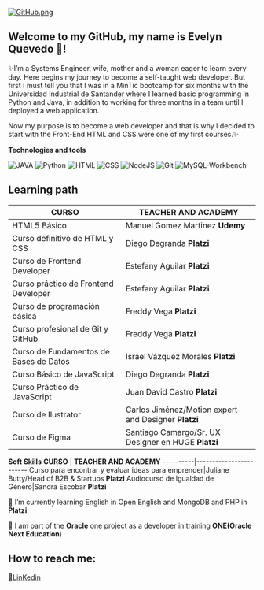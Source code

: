 [![GitHub.png](https://i.postimg.cc/x831w8x7/GitHub.png)](https://postimg.cc/V05wMfcB)
## Welcome to my GitHub, my name is Evelyn Quevedo 👋!



<!--
**EvelynDevia29/EvelynDevia29** is a ✨ _special_ ✨ repository because its `README.md` (this file) appears on your GitHub profile.

Here are some ideas to get you started:

- 🔭 I’m currently working on ...
- 🌱 I’m currently learning ...
- 👯 I’m looking to collaborate on ...
- 🤔 I’m looking for help with ...
- 💬 Ask me about ...
- 📫 How to reach me: ...
- 😄 Pronouns: ...
- ⚡ Fun fact: ...
-->
✨I’m a Systems Engineer, wife, mother and a woman eager to learn every day. Here begins my journey to become a self-taught web developer. But first I must tell you that I was in a MinTic bootcamp for six months with the Universidad Industrial de Santander where I learned basic programming in Python and Java, in addition to working for three months in a team until I deployed a web application.

Now my purpose is to become a web developer and that is why I decided to start with the Front-End HTML and CSS were one of my first courses.✨

__Technologies and tools__

![JAVA](https://img.shields.io/badge/-JAVA-green)
![Python](https://img.shields.io/badge/-Python-green)
![HTML](https://img.shields.io/badge/HTML5-green)
![CSS](https://img.shields.io/badge/CSS-green)
![NodeJS](https://img.shields.io/badge/NodeJS-green)
![Git](https://img.shields.io/badge/Git-green)
![MySQL-Workbench](https://img.shields.io/badge/MySQL-Workbench-yellowgreen)


## __Learning path__


**CURSO** | **TEACHER AND ACADEMY**
----------|------------------------
HTML5 Básico|Manuel Gomez Martinez **Udemy**
Curso definitivo de HTML y CSS|Diego Degranda **Platzi**
Curso de Frontend Developer|Estefany Aguilar **Platzi**
Curso práctico de Frontend Developer|Estefany Aguilar **Platzi**
Curso de programación básica|Freddy Vega **Platzi**
Curso profesional de Git y GitHub|Freddy Vega **Platzi**
Curso de Fundamentos de Bases de Datos|Israel Vázquez Morales **Platzi**
Curso Básico de JavaScript|Diego Degranda **Platzi**
Curso Práctico de JavaScript|Juan David Castro **Platzi**
Curso de Ilustrator|Carlos Jiménez/Motion expert and Designer **Platzi**
Curso de Figma|Santiago Camargo/Sr. UX Designer en HUGE **Platzi**


__Soft Skills__
**CURSO** | **TEACHER AND ACADEMY**
----------|------------------------
Curso para encontrar y evaluar ideas para emprender|Juliane Butty/Head of B2B & Startups **Platzi**
Audiocurso de Igualdad de Género|Sandra Escobar **Platzi**





🌱 I’m currently learning English in Open English and MongoDB and PHP in **Platzi**

🌱 I am part of the **Oracle** one project as a developer in training **ONE(Oracle Next Education**)

## __How to reach me:__

[🔗LinKedin](https://www.linkedin.com/in/evelyn-quevedo-devia-a9472989/)  
